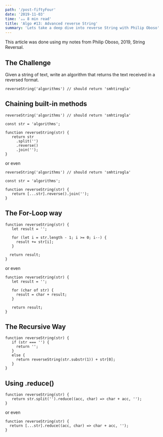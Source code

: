 ```yaml
---
path: '/post-fiftyFour'
date: '2019-11-03'
time: '☕️☕️ 8 min read'
title: 'Algo #13: Advanced reverse String'
summary: 'Lets take a deep dive into reverse String with Philip Oboso'
---
```


This article was done using my notes from Philip Oboso, 2019, String Reversal.

## The Challenge

Given a string of text, write an algorithm that returns the text received in a reversed format.

```
reverseString('algorithms') // should return 'smhtirogla'
```

## Chaining built-in methods

```
reverseString('algorithms') // should return 'smhtirogla'

const str = 'algorithms';

function reverseString(str) {
   return str
     .split('')
     .reverse()
     .join('');
}
```

or even

```
reverseString('algorithms') // should return 'smhtirogla'

const str = 'algorithms';

function reverseString(str) {
   return [...str].reverse().join('');
}
```

## The For-Loop way

```
function reverseString(str) {
   let result = '';

   for (let i = str.length - 1; i >= 0; i--) {
     result += str[i];
   }

  return result;
}
```

or even

```
function reverseString(str) {
   let result = '';

   for (char of str) {
     result = char + result;
   }

   return result;
}
```

## The Recursive Way

```
function reverseString(str) {
   if (str === '') {
     return '';
   }
   else {
     return reverseString(str.substr(1)) + str[0];
   }
}
```

## Using .reduce()

```
function reverseString(str) {
   return str.split('').reduce((acc, char) => char + acc, '');
}
```

or even

```
function reverseString(str) {
  return [...str].reduce((acc, char) => char + acc, '');
}
```
